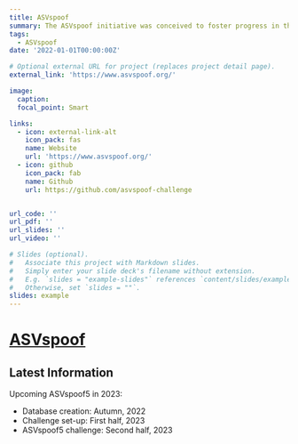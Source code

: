 ```yaml
---
title: ASVspoof
summary: The ASVspoof initiative was conceived to foster progress in the development of countermeasures (CM) to protect automatic speaker verification (ASV) systems from spoofing attacks.
tags:
  - ASVspoof
date: '2022-01-01T00:00:00Z'

# Optional external URL for project (replaces project detail page).
external_link: 'https://www.asvspoof.org/'

image:
  caption: 
  focal_point: Smart

links:
  - icon: external-link-alt
    icon_pack: fas
    name: Website
    url: 'https://www.asvspoof.org/'
  - icon: github
    icon_pack: fab
    name: Github
    url: https://github.com/asvspoof-challenge


url_code: ''
url_pdf: ''
url_slides: ''
url_video: ''

# Slides (optional).
#   Associate this project with Markdown slides.
#   Simply enter your slide deck's filename without extension.
#   E.g. `slides = "example-slides"` references `content/slides/example-slides.md`.
#   Otherwise, set `slides = ""`.
slides: example
---
```


# [ASVspoof](https://www.asvspoof.org/)

## Latest Information
Upcoming ASVspoof5 in 2023:
* Database creation:          Autumn, 2022
* Challenge set-up:            First half, 2023
* ASVspoof5 challenge:     Second half, 2023

<!-- 

## Introduction


## Organisers
(in alphabetical order) -->

